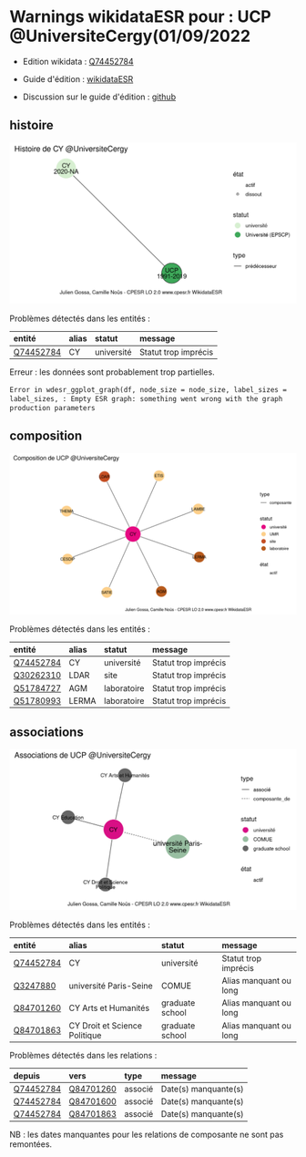 Warnings wikidataESR pour : UCP @UniversiteCergy(01/09/2022
================

- Edition wikidata : [Q74452784](https://www.wikidata.org/wiki/Q74452784)
- Guide d'édition : [wikidataESR](https://github.com/cpesr/wikidataESR/)

- Discussion sur le guide d'édition : [github](https://github.com/cpesr/wikidataESR/issues)



## histoire 

![Graphique non généré](Q74452784-histoire.png) 

Problèmes détectés dans les entités :

|entité                                               |alias |statut     |message              |
|:----------------------------------------------------|:-----|:----------|:--------------------|
|[Q74452784](https://www.wikidata.org/wiki/Q74452784) |CY    |université |Statut trop imprécis |

 


Erreur : les données sont probablement trop partielles.
```
Error in wdesr_ggplot_graph(df, node_size = node_size, label_sizes = label_sizes, : Empty ESR graph: something went wrong with the graph production parameters

``` 



## composition 

![Graphique non généré](Q74452784-composition.png) 

Problèmes détectés dans les entités :

|entité                                               |alias |statut      |message              |
|:----------------------------------------------------|:-----|:-----------|:--------------------|
|[Q74452784](https://www.wikidata.org/wiki/Q74452784) |CY    |université  |Statut trop imprécis |
|[Q30262310](https://www.wikidata.org/wiki/Q30262310) |LDAR  |site        |Statut trop imprécis |
|[Q51784727](https://www.wikidata.org/wiki/Q51784727) |AGM   |laboratoire |Statut trop imprécis |
|[Q51780993](https://www.wikidata.org/wiki/Q51780993) |LERMA |laboratoire |Statut trop imprécis |

 



## associations 

![Graphique non généré](Q74452784-associations.png) 

Problèmes détectés dans les entités :

|entité                                               |alias                         |statut          |message                |
|:----------------------------------------------------|:-----------------------------|:---------------|:----------------------|
|[Q74452784](https://www.wikidata.org/wiki/Q74452784) |CY                            |université      |Statut trop imprécis   |
|[Q3247880](https://www.wikidata.org/wiki/Q3247880)   |université Paris-Seine        |COMUE           |Alias manquant ou long |
|[Q84701260](https://www.wikidata.org/wiki/Q84701260) |CY Arts et Humanités          |graduate school |Alias manquant ou long |
|[Q84701863](https://www.wikidata.org/wiki/Q84701863) |CY Droit et Science Politique |graduate school |Alias manquant ou long |

Problèmes détectés dans les relations :

|depuis                                               |vers                                                 |type    |message              |
|:----------------------------------------------------|:----------------------------------------------------|:-------|:--------------------|
|[Q74452784](https://www.wikidata.org/wiki/Q74452784) |[Q84701260](https://www.wikidata.org/wiki/Q84701260) |associé |Date(s) manquante(s) |
|[Q74452784](https://www.wikidata.org/wiki/Q74452784) |[Q84701600](https://www.wikidata.org/wiki/Q84701600) |associé |Date(s) manquante(s) |
|[Q74452784](https://www.wikidata.org/wiki/Q74452784) |[Q84701863](https://www.wikidata.org/wiki/Q84701863) |associé |Date(s) manquante(s) |

NB : les dates manquantes pour les relations de composante ne sont pas remontées. 

